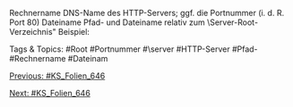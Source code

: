 Rechnername
DNS-Name des HTTP-Servers; ggf. die Portnummer (i. d. R. Port 80)
Dateiname
Pfad- und Dateiname relativ zum \Server-Root-Verzeichnis"
Beispiel:

   Tags & Topics:
   #Root
   #Portnummer
   #\server
   #HTTP-Server
   #Pfad-
   #Rechnername
   #Dateinam

[Previous: #KS_Folien_646](KS_Folien_646.md)

[Next: #KS_Folien_646](KS_Folien_646.md)